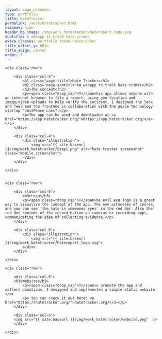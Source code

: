 ```yaml
---
layout: page_noheader
type: portfolio
title: HateTracker
permalink: /work/hatetracker.html
mainnav: hide
header_bg_image: /img/work_hatetracker/hatereport_logo.svg
subtitle: A webapp to track hate crimes 
extra_classes: portfolio theme-hatetracker
title_offset_y: 60vh
title_align: center
order: 7
---
```


<div class="index-header wrapper">

	<div class="row">

		<div class="col-8">
			<h1 class="page-title">Hate Tracker</h1>		
			<h2 class="page-subtitle">A webapp to track hate crimes</h2>
			<h3>The concept</h3>
			<p><span class="drop_cap">T</span>his app allows anyone with an internet browser to file a report, using geo location and image/video uploads to help verify the incident. I designed the look and feel and the frontend in collaboration with the peace technology startup "JustPeace Labs".</p> 	
			<p>The app can be used and downloaded at <a href="https://app.hatetracker.org/">https://app.hatetracker.org/</a></p>
		</div>

		<div class="col-4">
			<div class="illustration">
				<img src="{{ site.baseurl }}/img/work_hatetracker/Step1.png" alt="hate tracker screenshot" class="mobile_screenshot">
			</div>
		</div>	
			
	</div>


	<div class="row">

		<div class="col-6">
			<h3>Logo</h3>
			<p><span class="drop_cap">T</span>he evil eye logo is a great way to visualize the concept of the app. The eye witnesses of course, and you can see 'the hate in someones eyes' in the red dot. Also the red dot reminds of the record button on cameras or recording apps, communicating the idea of collecting evidence.</p>	
		</div>

		<div class="col-6">
			<div class="illustration">
				<img src="{{ site.baseurl }}/img/work_hatetracker/hatereport_logo.svg">					
			</div>
		</div>				
			
	</div>

	<div class="row">

		<div class="col-6">
		<h3>Website</h3>
			<p><span class="drop_cap">T</span>o promote the app and collect donations, I designed and implemented a simple static website.</p>
			<p> You can check it out here: <a href="https://hatetracker.org/">hatetracker.org/</a></p>
		</div>

		<div class="col-6">
		<img src="{{ site.baseurl }}/img/work_hatetracker/website.png"  />
		</div>

	</div>

	

</div>